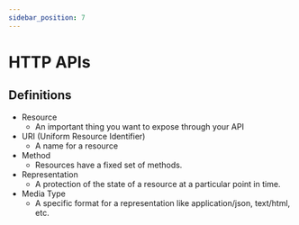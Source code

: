```yaml
---
sidebar_position: 7
---
```


# HTTP APIs

## Definitions
- Resource
    - An important thing you want to expose through your API
- URI (Uniform Resource Identifier)
    - A name for a resource
- Method
    - Resources have a fixed set of methods. 
- Representation
    - A protection of the state of a resource at a particular point in time.
- Media Type
    - A specific format for a representation like application/json, text/html, etc.

